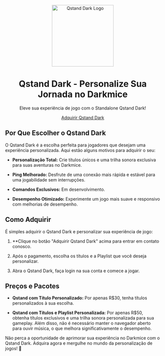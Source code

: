 <p align="center">
  <img src="https://steamuserimages-a.akamaihd.net/ugc/260471325503110573/2BCB51FCF6861555682B65612FD7214E24C2CC80/?imw=1024&&ima=fit&impolicy=Letterbox&imcolor=%23000000&letterbox=false" alt="Qstand Dark Logo" width="200">
</p>

<h1 align="center">Qstand Dark - Personalize Sua Jornada no Darkmice</h1>

<p align="center">Eleve sua experiência de jogo com o Standalone Qstand Dark!</p>

<p align="center">
  <a href="">Adquirir Qstand Dark</a>
</p>

## Por Que Escolher o Qstand Dark

O Qstand Dark é a escolha perfeita para jogadores que desejam uma experiência personalizada. Aqui estão alguns motivos para adquirir o seu:

- **Personalização Total:** Crie títulos únicos e uma trilha sonora exclusiva para suas aventuras no Darkmice.

- **Ping Melhorado:** Desfrute de uma conexão mais rápida e estável para uma jogabilidade sem interrupções.

- **Comandos Exclusivos:** Em desenvolvimento.

- **Desempenho Otimizado:** Experimente um jogo mais suave e responsivo com melhorias de desempenho.

## Como Adquirir

É simples adquirir o Qstand Dark e personalizar sua experiência de jogo:

1. **Clique no botão "Adquirir Qstand Dark" acima para entrar em contato conosco.

2. Após o pagamento, escolha os títulos e a Playlist que você deseja personalizar.

3. Abra o Qstand Dark, faça login na sua conta e comece a jogar.

## Preços e Pacotes

- **Qstand com Título Personalizado:** Por apenas R$30, tenha títulos personalizados à sua escolha.

- **Qstand com Títulos e Playlist Personalizada:** Por apenas R$50, obtenha títulos exclusivos e uma trilha sonora personalizada para sua gameplay. Além disso, não é necessário manter o navegador aberto para ouvir música, o que melhora significativamente o desempenho.

Não perca a oportunidade de aprimorar sua experiência no Darkmice com o Qstand Dark. Adquira agora e mergulhe no mundo da personalização de jogos! 🌟
